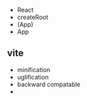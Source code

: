 - React
- createRoot
- <div> (App)
- App


## vite
- minification
- uglification
- backward compatable
- 


